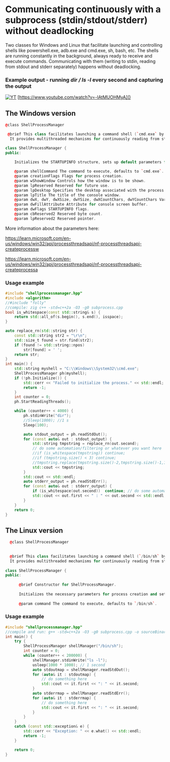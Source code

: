 # Communicating continuously with a subprocess (stdin/stdout/stderr) without deadlocking

Two classes for Windows and Linux that facilitate launching and controlling shells like powershell.exe, adb.exe and cmd.exe, sh, bash, etc. The shells are running constantly in the background, always ready to receive and execute commands. Communicating with them (writing to stdin, reading from stdout and stderr separately) happens without deadlocking.

### Example output - running *dir / ls -l* every second and capturing the output

[![YT](https://i.ytimg.com/vi/-lAtMUOHMyA/maxresdefault.jpg)](https://www.youtube.com/watch?v=-lAtMUOHMyA)
[https://www.youtube.com/watch?v=-lAtMUOHMyA]()

## The Windows version

```cpp
@class ShellProcessManager 

 @brief This class facilitates launching a command shell (`cmd.exe` by default) and reading/writing to/from its standard input, output, and error streams. 
  It provides multithreaded mechanisms for continuously reading from stdout and stderr, while allowing for writing commands to stdin.

class ShellProcessManager {
public:
   
    Initializes the STARTUPINFO structure, sets up default parameters for process creation, and creates necessary pipes for I/O handling.

    @param shellCommand The command to execute, defaults to `cmd.exe`.
    @param creationFlags Flags for process creation.
    @param wShowWindow Controls how the window is to be shown.
    @param lpReserved Reserved for future use.
    @param lpDesktop Specifies the desktop associated with the process.
    @param lpTitle The title of the console window.
    @param dwX, dwY, dwXSize, dwYSize, dwXCountChars, dwYCountChars Various window attributes for process startup.
    @param dwFillAttribute Attribute for console screen buffer.
    @param dwFlags STARTUPINFO flags.
    @param cbReserved2 Reserved byte count.
    @param lpReserved2 Reserved pointer.

```
More information about the parameters here:

https://learn.microsoft.com/en-us/windows/win32/api/processthreadsapi/nf-processthreadsapi-createprocessw

https://learn.microsoft.com/en-us/windows/win32/api/processthreadsapi/nf-processthreadsapi-createprocessa

### Usage example 

```cpp
#include "shellprocessmanager.hpp"
#include <algorithm>
//#include "folly"
//compile: zig c++ -std=c++2a -O3 -g0 subprocess.cpp
bool is_whitespace(const std::string& s) {
	return std::all_of(s.begin(), s.end(), isspace);
}

auto replace_rn(std::string str) {
	const std::string str2 = "\r\n";
	std::size_t found = str.find(str2);
	if (found != std::string::npos)
		str[found] = ' ';
	return str;
}
int main() {
	std::string myshell = "C:\\Windows\\System32\\cmd.exe";
	ShellProcessManager ph(myshell);
	if (!ph.Initialize()) {
		std::cerr << "Failed to initialize the process." << std::endl;
		return -1;
	}
	int counter = 0;
	ph.StartReadingThreads();

	while (counter++ < 4000) {
		ph.stdinWrite("dir");
		//Sleep(1000); //1 s
		Sleep(100);

		auto stdout_output = ph.readStdOut();
		for (const auto& out : stdout_output) {
			std::string tmpstring = replace_rn(out.second);
			// do some automation/filtering or whatever you want here
			//if (is_whitespace(tmpstring)) continue; 
			//if (tmpstring.size() < 3) continue;
			//tmpstring.replace(tmpstring.size()-2,tmpstring.size()-1,1,'\n');
			std::cout << tmpstring;
		}
		std::cout << std::endl;
		auto stderr_output = ph.readStdErr();
		for (const auto& out : stderr_output) {
			if (is_whitespace(out.second))  continue; // do some automation stuff here
			std::cout << out.first << " : " << out.second << std::endl;
		}
	}
	return 0;
}

```

## The Linux version 

```cpp
  @class ShellProcessManager
  
 
  @brief This class facilitates launching a command shell (`/bin/sh` by default) and reading/writing to/from its standard input, output, and error streams. 
  It provides multithreaded mechanisms for continuously reading from stdout and stderr, while allowing for writing commands to stdin.
 
class ShellProcessManager {
public:
    
      @brief Constructor for ShellProcessManager.
      
      Initializes the necessary parameters for process creation and sets up pipes for I/O handling.
      
      @param command The command to execute, defaults to `/bin/sh`.
```

### Usage example 

```cpp 
#include "shellprocessmanager.hpp"
//compile and run: g++ -std=c++2a -O3 -g0 subprocess.cpp -o sourceBinary; ./sourceBinary
int main() {
    try {
        ShellProcessManager shellManager("/bin/sh");
        int counter = 0;
        while (counter++ < 200000) {
            shellManager.stdinWrite("ls -l");
            usleep(1000 * 1000); // 1 second
            auto stdoutmap = shellManager.readStdOut();
            for (auto& it : stdoutmap) {
                // do something here
                std::cout << it.first << ": " << it.second;
            }
            auto stderrmap = shellManager.readStdErr();
            for (auto& it : stderrmap) {
                // do something here
                std::cout << it.first << ": " << it.second;
            }
        }
    }
    catch (const std::exception& e) {
        std::cerr << "Exception: " << e.what() << std::endl;
        return -1;
    }

    return 0;
}

```
